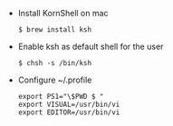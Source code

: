 * Install KornShell on mac
   ```
   $ brew install ksh
   ```
* Enable ksh as default shell for the user
   ```
   $ chsh -s /bin/ksh
   ```
* Configure ~/.profile
   ```
   export PS1="\$PWD $ "
   export VISUAL=/usr/bin/vi
   export EDITOR=/usr/bin/vi
   ```
